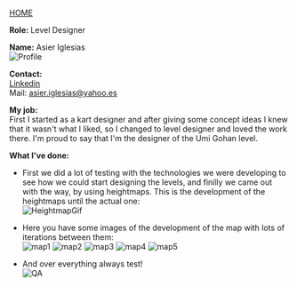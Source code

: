 [HOME](index.md)

**Role:** Level Designer

**Name:** Asier Iglesias   
![Profile](http://i.imgur.com/7xnXiAj.jpg?1)

**Contact:**   
[Linkedin](https://www.linkedin.com/in/asier-iglesias-gavarro/)   
Mail: asier.iglesias@yahoo.es

**My job:**    
First I started as a kart designer and after giving some concept ideas I knew that it wasn't what I liked, so I changed to level designer
and loved the work there. I'm proud to say that I'm the designer of the Umi Gohan level.

**What I've done:**   
- First we did a lot of testing with the technologies we were developing to see how we could start designing the levels, and finilly 
we came out with the way, by using heightmaps. This is the development of the heightmaps until the actual one:   
![HeightmapGif](https://i.imgflip.com/1qgkaa.gif)    

- Here you have some images of the development of the map with lots of iterations between them:     
![map1](http://i.imgur.com/aRDbdkr.jpg?1) 
![map2](http://i.imgur.com/I9fEi6y.png?1) 
![map3](http://i.imgur.com/TYYRD2S.jpg?1)
![map4](http://i.imgur.com/nQzEiEP.jpg?1)
![map5](http://i.imgur.com/kluKRVR.png?1)

- And over everything always test!   
![QA](http://i.imgur.com/Iozef3R.jpg?2)
